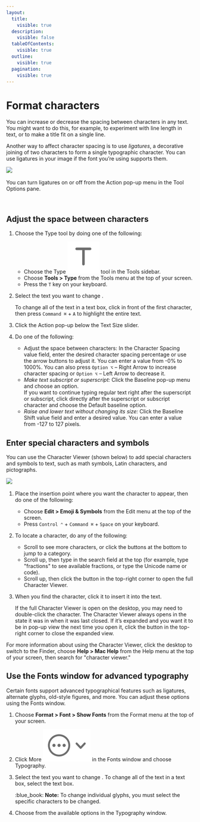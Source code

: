 ```yaml
---
layout:
  title:
    visible: true
  description:
    visible: false
  tableOfContents:
    visible: true
  outline:
    visible: true
  pagination:
    visible: true
---
```


# Format characters

You can increase or decrease the spacing between characters in any text. You might want to do this, for example, to experiment with line length in text, or to make a title fit on a single line.

Another way to affect character spacing is to use _ligatures_, a decorative joining of two characters to form a single typographic character. You can use ligatures in your image if the font you’re using supports them.

![](https://help.pixelmator.com/pixelmator-pro/3.5/assets/English/1595413433000.png)

You can turn ligatures on or off from the Action pop-up menu in the Tool Options pane.&#x20;

<div align="left">

<img src="https://help.pixelmator.com/pixelmator-pro/3.5/assets/English/1624867278000.png" alt="" width="375">

</div>

## Adjust the space between characters

1. Choose the Type tool by doing one of the following:
   * Choose the Type <img src="../.gitbook/assets/Type.png" alt="" data-size="line"> tool in the Tools sidebar.
   * Choose **Tools > Type** from the Tools menu at the top of your screen.
   * Press the `T` key on your keyboard.
2.  Select the text you want to change .&#x20;

    To change all of the text in a text box, click in front of the first character, then press `Command ⌘` + `A` to highlight the entire text.
3. Click the Action pop-up below the Text Size slider.
4. Do one of the following:
   * Adjust the space between characters: In the Character Spacing value field, enter the desired character spacing percentage or use the arrow buttons to adjust it. You can enter a value from -0% to 1000%. You can also press `Option ⌥` – Right Arrow to increase character spacing or `Option ⌥` – Left Arrow to decrease it.
   * _Make text subscript or superscript:_ Click the Baseline pop-up menu and choose an option.\
     If you want to continue typing regular text right after the superscript or subscript, click directly after the superscript or subscript character and choose the Default baseline option.
   * _Raise and lower text without changing its size:_ Click the Baseline Shift value field and enter a desired value. You can enter a value from -127 to 127 pixels.

## Enter special characters and symbols

You can use the Character Viewer (shown below) to add special characters and symbols to text, such as math symbols, Latin characters, and pictographs.

![](https://help.pixelmator.com/pixelmator-pro/3.5/assets/English/1589128397000.png)

1. Place the insertion point where you want the character to appear, then do one of the following:
   * Choose **Edit > Emoji & Symbols** from the Edit menu at the top of the screen.
   * Press `Control ⌃` + `Command ⌘` + `Space` on your keyboard. &#x20;
2. To locate a character, do any of the following:
   * Scroll to see more characters, or click the buttons at the bottom to jump to a category.
   * Scroll up, then type in the search field at the top (for example, type "fractions" to see available fractions, or type the Unicode name or code).
   * Scroll up, then click the button in the top-right corner to open the full Character Viewer.
3.  When you find the character, click it to insert it into the text. 

    If the full Character Viewer is open on the desktop, you may need to double-click the character. The Character Viewer always opens in the state it was in when it was last closed. If it’s expanded and you want it to be in pop-up view the next time you open it, click the button in the top-right corner to close the expanded view.

For more information about using the Character Viewer, click the desktop to switch to the Finder, choose **Help > Mac Help** from the Help menu at the top of your screen, then search for "character viewer."

## Use the Fonts window for advanced typography

Certain fonts support advanced typographical features such as ligatures, alternate glyphs, old-style figures, and more. You can adjust these options using the Fonts window.

1. Choose **Format > Font > Show Fonts** from the Format menu at the top of your screen.&#x20;
2. Click More <img src="../.gitbook/assets/More-+-arrow.png" alt="" data-size="line"> in the Fonts window and choose Typography.
3.  Select the text you want to change . To change all of the text in a text box, select the text box.

    :blue\_book: **Note:** To change individual glyphs, you must select the specific characters to be changed.
4. Choose from the available options in the Typography window.
